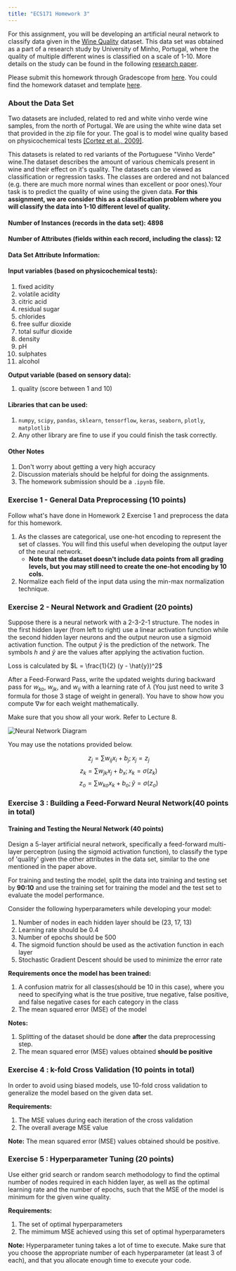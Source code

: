 ```yaml
---
title: "ECS171 Homework 3"
---
```


For this assignment, you will be developing an artificial neural network to classify data given in the [Wine Quality](https://archive.ics.uci.edu/dataset/186/wine+quality) dataset. This data set was obtained as a part of a research study by University of Minho, Portugal, where the quality of multiple different wines is classified on a scale of 1-10. More details on the study can be found in the following [research paper](https://repositorium.sdum.uminho.pt/bitstream/1822/10029/1/wine5.pdf).

Please submit this homework through Gradescope from [here](https://www.gradescope.com/courses/704922/assignments/4042246). You could find the homework dataset and template [here](https://canvas.ucdavis.edu/courses/874510/files/22926006).

### About the Data Set

Two datasets are included, related to red and white vinho verde wine samples, from the north of Portugal. We are using the white wine data set that provided in the zip file for your. The goal is to model wine quality based on physicochemical tests [[Cortez et al., 2009]](http://www3.dsi.uminho.pt/pcortez/wine/).

This datasets is related to red variants of the Portuguese "Vinho Verde" wine.The dataset describes the amount of various chemicals present in wine and their effect on it's quality. The datasets can be viewed as classification or regression tasks. The classes are ordered and not balanced (e.g. there are much more normal wines than excellent or poor ones).Your task is to predict the quality of wine using the given data. **For this assignment, we are consider this as a classification problem where you will classify the data into 1-10 different level of quality.**

#### Number of Instances (records in the data set): **4898**

#### Number of Attributes (fields within each record, including the class): **12**

#### Data Set Attribute Information:

#### **Input variables (based on physicochemical tests):**

1. fixed acidity
2. volatile acidity  
3. citric acid
4. residual sugar
5. chlorides
6. free sulfur dioxide
7. total sulfur dioxide
8. density
9. pH
10. sulphates
11. alcohol

**Output variable (based on sensory data):**

1. quality (score between 1 and 10)

#### Libraries that can be used:

1. `numpy`, `scipy`, `pandas`, `sklearn`, `tensorflow`, `keras`, `seaborn`, `plotly`, `matplotlib`
2. Any other library are fine to use if you could finish the task correctly.

#### Other Notes

1. Don't worry about getting a very high accuracy
2. Discussion materials should be helpful for doing the assignments.
3. The homework submission should be a `.ipynb` file.

### Exercise 1 - General Data Preprocessing (10 points)

Follow what's have done in Homework 2 Exercise 1 and preprocess the data for this homework.

1. As the classes are categorical, use one-hot encoding to represent the set of classes. You will find this useful when developing the output layer of the neural network.
   - **Note that the dataset doesn't include data points from all grading levels, but you may still need to create the one-hot encoding by 10 cols.**
2. Normalize each field of the input data using the min-max normalization technique.

### Exercise 2 - Neural Network and Gradient (20 points)

Suppose there is a neural network with a 2-3-2-1 structure. The nodes in the first hidden layer (from left to right) use a linear activation function while the second hidden layer neurons and the output neuron use a sigmoid activation function. The output $\hat{y}$ is the prediction of the network. The symbols $h$ and $\hat{y}$ are the values after applying the activation fuction.

Loss is calculated by $L = \frac{1}{2} (y - \hat{y})^2$

After a Feed-Forward Pass, write the updated weights during backward pass for $w_{ko}$, $w_{jk}$, and $w_{ij}$ with a learning rate of $\lambda$ (You just need to write 3 formula for those 3 stage of weight in general). You have to show how you compute ${\nabla}w$ for each weight mathematically.

Make sure that you show all your work. Refer to Lecture 8.

![Neural Network Diagram](./Homework_3/ex2.png)

You may use the notations provided below.

$$z_{j} = {\sum}w_{ij}x_{i} + b_{j}; x_{j} = z_{j}$$
$$z_{k} = {\sum}w_{jk}x_{j} + b_{x}; x_{k} = {\sigma}(z_{k})$$
$$z_{o} = {\sum}w_{ko}x_{k} + b_{o}; ŷ = {\sigma}(z_{o})$$

### Exercise 3 : Building a Feed-Forward Neural Network(40 points in total)

#### Training and Testing the Neural Network (40 points)

Design a 5-layer artificial neural network, specifically a feed-forward multi-layer perceptron (using the sigmoid activation function), to classify the type of 'quality' given the other attributes in the data set, similar to the one mentioned in the paper above.

For training and testing the model, split the data into training and testing set by **90:10** and use the training set for training the model and the test set to evaluate the model performance.

Consider the following hyperparameters while developing your model:

1. Number of nodes in each hidden layer should be (23, 17, 13)
2. Learning rate should be 0.4
3. Number of epochs should be 500
4. The sigmoid function should be used as the activation function in each layer
5. Stochastic Gradient Descent should be used to minimize the error rate

**Requirements once the model has been trained:**

1. A confusion matrix for all classes(should be 10 in this case), where you need to specifying what is the true positive, true negative, false positive, and false negative cases for each category in the class
2. The mean squared error (MSE) of the model

**Notes:**

1. Splitting of the dataset should be done **after** the data preprocessing step.
2. The mean squared error (MSE) values obtained **should be positive**

### Exercise 4 : k-fold Cross Validation (10 points in total)

In order to avoid using biased models, use 10-fold cross validation to generalize the model based on the given data set.

**Requirements:**

1. The MSE values during each iteration of the cross validation
2. The overall average MSE value

**Note:** The mean squared error (MSE) values obtained should be positive.

### Exercise 5 : Hyperparameter Tuning (20 points)

Use either grid search or random search methodology to find the optimal number of nodes required in each hidden layer, as well as the optimal learning rate and the number of epochs, such that the MSE of the model is minimum for the given wine quality.

**Requirements:**

1. The set of optimal hyperparameters
2. The mimimum MSE achieved using this set of optimal hyperparameters

**Note:** Hyperparameter tuning takes a lot of time to execute. Make sure that you choose the appropriate number of each hyperparameter (at least 3 of each), and that you allocate enough time to execute your code.
